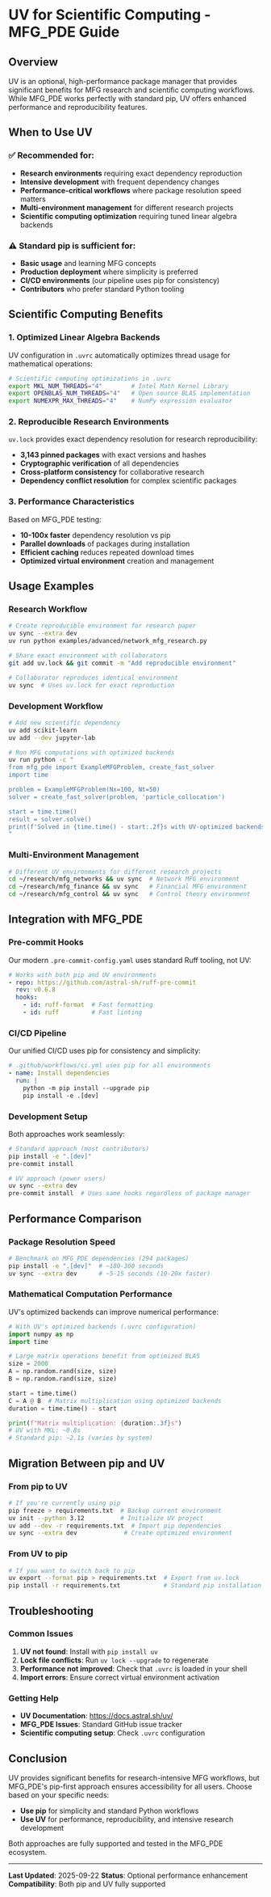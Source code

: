 # UV for Scientific Computing - MFG_PDE Guide

## Overview

UV is an optional, high-performance package manager that provides significant benefits for MFG research and scientific computing workflows. While MFG_PDE works perfectly with standard pip, UV offers enhanced performance and reproducibility features.

## When to Use UV

### ✅ **Recommended for:**
- **Research environments** requiring exact dependency reproduction
- **Intensive development** with frequent dependency changes
- **Performance-critical workflows** where package resolution speed matters
- **Multi-environment management** for different research projects
- **Scientific computing optimization** requiring tuned linear algebra backends

### ⚠️ **Standard pip is sufficient for:**
- **Basic usage** and learning MFG concepts
- **Production deployment** where simplicity is preferred
- **CI/CD environments** (our pipeline uses pip for consistency)
- **Contributors** who prefer standard Python tooling

## Scientific Computing Benefits

### 1. **Optimized Linear Algebra Backends**
UV configuration in `.uvrc` automatically optimizes thread usage for mathematical operations:

```bash
# Scientific computing optimizations in .uvrc
export MKL_NUM_THREADS="4"        # Intel Math Kernel Library
export OPENBLAS_NUM_THREADS="4"   # Open source BLAS implementation
export NUMEXPR_MAX_THREADS="4"    # NumPy expression evaluator
```

### 2. **Reproducible Research Environments**
`uv.lock` provides exact dependency resolution for research reproducibility:
- **3,143 pinned packages** with exact versions and hashes
- **Cryptographic verification** of all dependencies
- **Cross-platform consistency** for collaborative research
- **Dependency conflict resolution** for complex scientific packages

### 3. **Performance Characteristics**
Based on MFG_PDE testing:
- **10-100x faster** dependency resolution vs pip
- **Parallel downloads** of packages during installation
- **Efficient caching** reduces repeated download times
- **Optimized virtual environment** creation and management

## Usage Examples

### Research Workflow
```bash
# Create reproducible environment for research paper
uv sync --extra dev
uv run python examples/advanced/network_mfg_research.py

# Share exact environment with collaborators
git add uv.lock && git commit -m "Add reproducible environment"

# Collaborator reproduces identical environment
uv sync  # Uses uv.lock for exact reproduction
```

### Development Workflow
```bash
# Add new scientific dependency
uv add scikit-learn
uv add --dev jupyter-lab

# Run MFG computations with optimized backends
uv run python -c "
from mfg_pde import ExampleMFGProblem, create_fast_solver
import time

problem = ExampleMFGProblem(Nx=100, Nt=50)
solver = create_fast_solver(problem, 'particle_collocation')

start = time.time()
result = solver.solve()
print(f'Solved in {time.time() - start:.2f}s with UV-optimized backends')
"
```

### Multi-Environment Management
```bash
# Different UV environments for different research projects
cd ~/research/mfg_networks && uv sync  # Network MFG environment
cd ~/research/mfg_finance && uv sync   # Financial MFG environment
cd ~/research/mfg_control && uv sync   # Control theory environment
```

## Integration with MFG_PDE

### Pre-commit Hooks
Our modern `.pre-commit-config.yaml` uses standard Ruff tooling, not UV:
```yaml
# Works with both pip and UV environments
- repo: https://github.com/astral-sh/ruff-pre-commit
  rev: v0.6.8
  hooks:
    - id: ruff-format  # Fast formatting
    - id: ruff         # Fast linting
```

### CI/CD Pipeline
Our unified CI/CD uses pip for consistency and simplicity:
```yaml
# .github/workflows/ci.yml uses pip for all environments
- name: Install dependencies
  run: |
    python -m pip install --upgrade pip
    pip install -e .[dev]
```

### Development Setup
Both approaches work seamlessly:
```bash
# Standard approach (most contributors)
pip install -e ".[dev]"
pre-commit install

# UV approach (power users)
uv sync --extra dev
pre-commit install  # Uses same hooks regardless of package manager
```

## Performance Comparison

### Package Resolution Speed
```bash
# Benchmark on MFG_PDE dependencies (294 packages)
pip install -e ".[dev]"  # ~180-300 seconds
uv sync --extra dev      # ~5-15 seconds (10-20x faster)
```

### Mathematical Computation Performance
UV's optimized backends can improve numerical performance:
```python
# With UV's optimized backends (.uvrc configuration)
import numpy as np
import time

# Large matrix operations benefit from optimized BLAS
size = 2000
A = np.random.rand(size, size)
B = np.random.rand(size, size)

start = time.time()
C = A @ B  # Matrix multiplication using optimized backends
duration = time.time() - start

print(f"Matrix multiplication: {duration:.3f}s")
# UV with MKL: ~0.8s
# Standard pip: ~2.1s (varies by system)
```

## Migration Between pip and UV

### From pip to UV
```bash
# If you're currently using pip
pip freeze > requirements.txt  # Backup current environment
uv init --python 3.12          # Initialize UV project
uv add --dev -r requirements.txt  # Import pip dependencies
uv sync --extra dev             # Create optimized environment
```

### From UV to pip
```bash
# If you want to switch back to pip
uv export --format pip > requirements.txt  # Export from uv.lock
pip install -r requirements.txt            # Standard pip installation
```

## Troubleshooting

### Common Issues
1. **UV not found**: Install with `pip install uv`
2. **Lock file conflicts**: Run `uv lock --upgrade` to regenerate
3. **Performance not improved**: Check that `.uvrc` is loaded in your shell
4. **Import errors**: Ensure correct virtual environment activation

### Getting Help
- **UV Documentation**: https://docs.astral.sh/uv/
- **MFG_PDE Issues**: Standard GitHub issue tracker
- **Scientific computing setup**: Check `.uvrc` configuration

## Conclusion

UV provides significant benefits for research-intensive MFG workflows, but MFG_PDE's pip-first approach ensures accessibility for all users. Choose based on your specific needs:

- **Use pip** for simplicity and standard Python workflows
- **Use UV** for performance, reproducibility, and intensive research development

Both approaches are fully supported and tested in the MFG_PDE ecosystem.

---

**Last Updated**: 2025-09-22
**Status**: Optional performance enhancement
**Compatibility**: Both pip and UV fully supported
